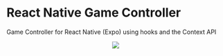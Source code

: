 # React Native Game Controller
Game Controller for React Native (Expo) using hooks and the Context API
<p align='center'>
  <img src='https://raw.githubusercontent.com/tomthornton/react-native-game-controller/master/assets/images/mario_preview.gif'/>
</p>
